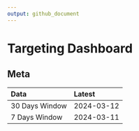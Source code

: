 ```yaml
---
output: github_document
---
```


# Targeting Dashboard



## Meta


|Data           |Latest     |
|:--------------|:----------|
|30 Days Window |2024-03-12 |
|7 Days Window  |2024-03-11 |
